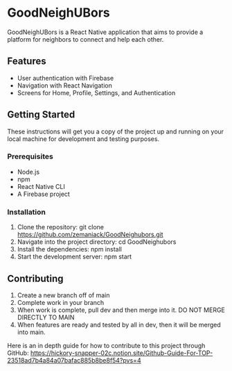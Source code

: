 # GoodNeighUBors

GoodNeighUBors is a React Native application that aims to provide a platform for neighbors to connect and help each other.

## Features

- User authentication with Firebase
- Navigation with React Navigation
- Screens for Home, Profile, Settings, and Authentication

## Getting Started

These instructions will get you a copy of the project up and running on your local machine for development and testing purposes.

### Prerequisites

- Node.js
- npm
- React Native CLI
- A Firebase project

### Installation

1. Clone the repository: git clone https://github.com/zemaniack/GoodNeighubors.git
2. Navigate into the project directory: cd GoodNeighubors
3. Install the dependencies: npm install
4. Start the development server: npm start

## Contributing
1. Create a new branch off of main
2. Complete work in your branch
3. When work is complete, pull dev and then merge into it. DO NOT MERGE DIRECTLY TO MAIN
4. When features are ready and tested by all in dev, then it will be merged into main.

Here is an in depth guide for how to contribute to this project through GitHub: https://hickory-snapper-02c.notion.site/Github-Guide-For-TOP-23518ad7b4a84a07bafac885b8be8f54?pvs=4
